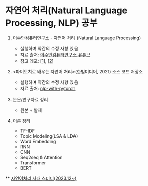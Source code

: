 # 자연어 처리(Natural Language Processing, NLP) 공부

1. 이수안컴퓨터연구소 - 자연어 처리 (Natural Language Processing)
   - 실행하며 약간의 수정 사항 있음
   - 자료 출처: [이수안컴퓨터연구소 유튜브](https://www.youtube.com/@user-ss5no9xw6e)
   - 참고 레포: [[1]](https://github.com/yeon93/NLP_study), [[2]](https://github.com/kjh8331267/NLP_suanlab)

2. <파이토치로 배우는 자연어 처리>(한빛미디어, 2021) 소스 코드 저장소
   - 실행하며 약간의 수정 사항 있음
   - 자료 출처: [nlp-with-pytorch](https://github.com/rickiepark/nlp-with-pytorch)

3. 논문/연구자료 정리
   - 원본 + 발제

4. 이론 정리
   - TF-IDF
   - Topic Modeling(LSA & LDA)
   - Word Embedding
   - RNN
   - CNN
   - Seq2seq & Attention
   - Transformer
   - BERT
  
** [자연어처리 사내 스터디(2023.12~)](https://github.com/kjh8331267/NLP_study?tab=readme-ov-file)
